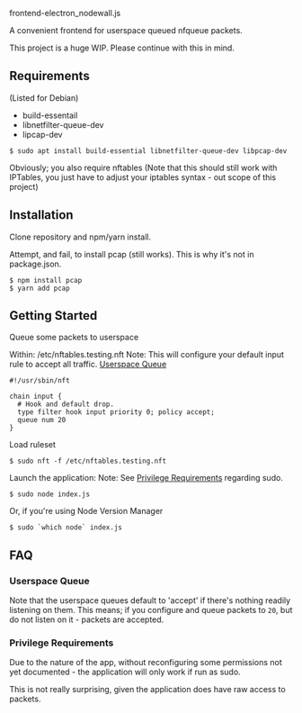 frontend-electron_nodewall.js

A convenient frontend for userspace queued nfqueue packets.


This project is a huge WIP. Please continue with this in mind.

## Requirements
(Listed for Debian)

* build-essentail
* libnetfilter-queue-dev
* lipcap-dev

```
$ sudo apt install build-essential libnetfilter-queue-dev libpcap-dev
```

Obviously; you also require nftables (Note that this should still work with IPTables, you just have to adjust
your iptables syntax - out scope of this project)


## Installation

Clone repository and npm/yarn install.

Attempt, and fail, to install pcap (still works). This is why it's not in package.json.

```
$ npm install pcap
$ yarn add pcap
```

## Getting Started

Queue some packets to userspace

Within: /etc/nftables.testing.nft
Note: This will configure your default input rule to accept all traffic. [Userspace Queue](#userspace-queue)
```
#!/usr/sbin/nft

chain input {
  # Hook and default drop.
  type filter hook input priority 0; policy accept;
  queue num 20
}
```

Load ruleset
```
$ sudo nft -f /etc/nftables.testing.nft
```

Launch the application:
Note: See [Privilege Requirements](#privilege-requirements) regarding sudo.
```
$ sudo node index.js
```

Or, if you're using Node Version Manager
```
$ sudo `which node` index.js
```


## FAQ

### Userspace Queue

Note that the userspace queues default to 'accept' if there's nothing readily listening on them. This means;
if you configure and queue packets to `20`, but do not listen on it - packets are accepted.

### Privilege Requirements

Due to the nature of the app, without reconfiguring some permissions not yet documented - the application will
only work if run as sudo.

This is not really surprising, given the application does have raw access to packets.
